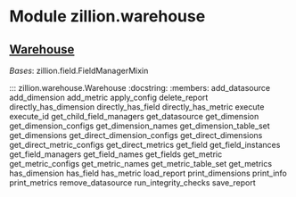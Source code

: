 [//]: # (This is an auto-generated file. Do not edit)
# Module zillion.warehouse


## [Warehouse](https://github.com/totalhack/zillion/blob/master/zillion/warehouse.py#L21-L852)

*Bases*: zillion.field.FieldManagerMixin

::: zillion.warehouse.Warehouse
    :docstring:
    :members: add_datasource add_dimension add_metric apply_config delete_report directly_has_dimension directly_has_field directly_has_metric execute execute_id get_child_field_managers get_datasource get_dimension get_dimension_configs get_dimension_names get_dimension_table_set get_dimensions get_direct_dimension_configs get_direct_dimensions get_direct_metric_configs get_direct_metrics get_field get_field_instances get_field_managers get_field_names get_fields get_metric get_metric_configs get_metric_names get_metric_table_set get_metrics has_dimension has_field has_metric load_report print_dimensions print_info print_metrics remove_datasource run_integrity_checks save_report

